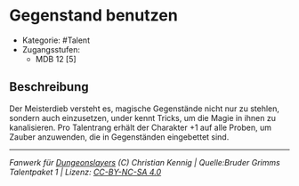 <!---
Dies ist ein Fanwerk für DUNGEONSLAYERS (C) von Christian Kennig

Quellen:      [Bruder Grimms Talentpaket 1](https://www.f-space.de/ds4/downloads.html)
              [Talentbeschreibungen](https://www.f-space.de/ds4/tools-talentcards.html)
License:      [CC-BY-NC-SA 4.0](https://creativecommons.org/licenses/by-nc-sa/4.0/deed.de)
Richtlinien:  [Fanwerkrichtlinien](https://www.dungeonslayers.net/fanwerk-richtlinien/)
Autor:        Zauberlehrling
-->

  
# Gegenstand benutzen  
- Kategorie: #Talent  
- Zugangsstufen:  
  - MDB 12 [5]  

## Beschreibung  
Der Meisterdieb versteht es, magische Gegenstände nicht nur zu stehlen, sondern auch einzusetzen, under kennt Tricks, um die Magie in ihnen zu kanalisieren. Pro Talentrang erhält der Charakter +1 auf alle Proben, um Zauber anzuwenden, die in Gegenständen eingebettet sind.


___  
*Fanwerk für [Dungeonslayers](https://www.dungeonslayers.net/) (C) Christian Kennig | Quelle:Bruder Grimms Talentpaket 1 | Lizenz: [CC-BY-NC-SA 4.0](https://creativecommons.org/licenses/by-nc-sa/4.0/deed.de)*  